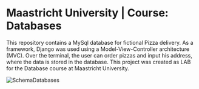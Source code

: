 # Maastricht University | Course: Databases
This repository contains a MySql database for fictional Pizza delivery. As a framework, Django was used using a Model-View-Controller architecture (MVC). Over the terminal, the user can order pizzas and input his address, where the data is stored in the database. This project was created as LAB for the Database course at Maastricht University. 



![SchemaDatabases](https://user-images.githubusercontent.com/51691839/205130367-a8202c48-0c9c-4395-b632-895c8a792573.png)
